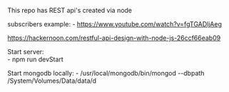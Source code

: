 This repo has REST api's created via node

subscribers example:
    - https://www.youtube.com/watch?v=fgTGADljAeg

https://hackernoon.com/restful-api-design-with-node-js-26ccf66eab09



Start server:  
    - npm run devStart

Start mongodb locally:
    - /usr/local/mongodb/bin/mongod --dbpath /System/Volumes/Data/data/d
